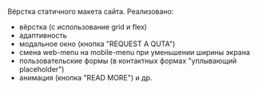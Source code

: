 Вёрстка статичного макета сайта. 
Реализовано:
 - вёрстка (с использование grid и flex)
 - адаптивность
 - модальное окно (кнопка "REQUEST A QUTA")
 - смена web-menu на mobile-menu при уменьшении ширины экрана
 - пользовательские формы (в контактных формах "уплывающий placeholder")
 - анимация (кнопка "READ MORE")
и др.